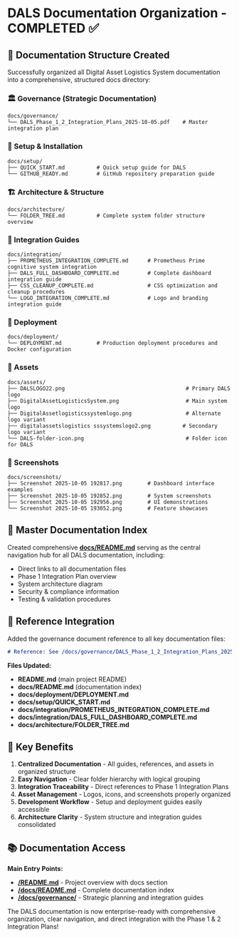 # DALS Documentation Organization - COMPLETED ✅

## 📁 Documentation Structure Created

Successfully organized all Digital Asset Logistics System documentation into a comprehensive, structured docs directory:

### 🏛️ Governance (Strategic Documentation)
```
docs/governance/
└── DALS_Phase_1_2_Integration_Plans_2025-10-05.pdf    # Master integration plan
```

### 🚀 Setup & Installation
```
docs/setup/
├── QUICK_START.md          # Quick setup guide for DALS  
└── GITHUB_READY.md         # GitHub repository preparation guide
```

### 🏗️ Architecture & Structure  
```
docs/architecture/
└── FOLDER_TREE.md          # Complete system folder structure overview
```

### 🔗 Integration Guides
```
docs/integration/
├── PROMETHEUS_INTEGRATION_COMPLETE.md      # Prometheus Prime cognitive system integration
├── DALS_FULL_DASHBOARD_COMPLETE.md         # Complete dashboard integration guide
├── CSS_CLEANUP_COMPLETE.md                 # CSS optimization and cleanup procedures
└── LOGO_INTEGRATION_COMPLETE.md            # Logo and branding integration guide
```

### 🚢 Deployment
```
docs/deployment/
└── DEPLOYMENT.md           # Production deployment procedures and Docker configuration
```

### 🎨 Assets
```
docs/assets/
├── DALSLOGO22.png                                      # Primary DALS logo
├── DigitalAssetLogisticsSystem.png                     # Main system logo
├── DigitalAssetlogisticssystemlogo.png                 # Alternate logo variant
├── digitalassetslogistics sssystemslogo2.png          # Secondary logo variant
└── DALS-folder-icon.png                                # Folder icon for DALS
```

### 📸 Screenshots
```
docs/screenshots/
├── Screenshot 2025-10-05 192817.png        # Dashboard interface examples
├── Screenshot 2025-10-05 192852.png        # System screenshots
├── Screenshot 2025-10-05 192956.png        # UI demonstrations
└── Screenshot 2025-10-05 193052.png        # Feature showcases
```

## 📖 Master Documentation Index

Created comprehensive **[docs/README.md](docs/README.md)** serving as the central navigation hub for all DALS documentation, including:

- Direct links to all documentation files
- Phase 1 Integration Plan overview
- System architecture diagram
- Security & compliance information
- Testing & validation procedures

## 🔗 Reference Integration

Added the governance document reference to all key documentation files:

```markdown
# Reference: See /docs/governance/DALS_Phase_1_2_Integration_Plans_2025-10-05.pdf
```

**Files Updated:**
- **README.md** (main project README)
- **docs/README.md** (documentation index)
- **docs/deployment/DEPLOYMENT.md**
- **docs/setup/QUICK_START.md**
- **docs/integration/PROMETHEUS_INTEGRATION_COMPLETE.md**
- **docs/integration/DALS_FULL_DASHBOARD_COMPLETE.md**
- **docs/architecture/FOLDER_TREE.md**

## 🎯 Key Benefits

1. **Centralized Documentation** - All guides, references, and assets in organized structure
2. **Easy Navigation** - Clear folder hierarchy with logical grouping
3. **Integration Traceability** - Direct references to Phase 1 Integration Plans
4. **Asset Management** - Logos, icons, and screenshots properly organized
5. **Development Workflow** - Setup and deployment guides easily accessible
6. **Architecture Clarity** - System structure and integration guides consolidated

## 📚 Documentation Access

**Main Entry Points:**
- **[/README.md](../README.md)** - Project overview with docs section
- **[/docs/README.md](README.md)** - Complete documentation index
- **[/docs/governance/](governance/)** - Strategic planning and integration guides

The DALS documentation is now enterprise-ready with comprehensive organization, clear navigation, and direct integration with the Phase 1 & 2 Integration Plans!